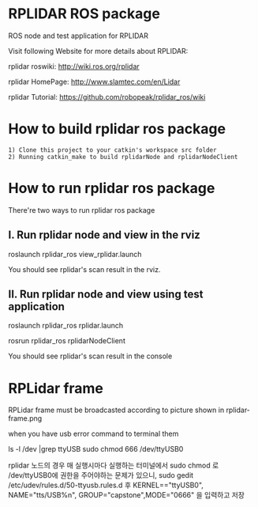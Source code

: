 RPLIDAR ROS package
=====================================================================

ROS node and test application for RPLIDAR

Visit following Website for more details about RPLIDAR:

rplidar roswiki: http://wiki.ros.org/rplidar

rplidar HomePage:   http://www.slamtec.com/en/Lidar

rplidar Tutorial:  https://github.com/robopeak/rplidar_ros/wiki

How to build rplidar ros package
=====================================================================
    1) Clone this project to your catkin's workspace src folder
    2) Running catkin_make to build rplidarNode and rplidarNodeClient

How to run rplidar ros package
=====================================================================
There're two ways to run rplidar ros package

I. Run rplidar node and view in the rviz
------------------------------------------------------------
roslaunch rplidar_ros view_rplidar.launch

You should see rplidar's scan result in the rviz.

II. Run rplidar node and view using test application
------------------------------------------------------------
roslaunch rplidar_ros rplidar.launch

rosrun rplidar_ros rplidarNodeClient

You should see rplidar's scan result in the console

RPLidar frame
=====================================================================
RPLidar frame must be broadcasted according to picture shown in
rplidar-frame.png

when you have usb error command to terminal them

ls -l /dev |grep ttyUSB
sudo chmod 666 /dev/ttyUSB0

rplidar 노드의 경우 매 실행시마다 실행하는 터미널에서 sudo chmod 로 /dev/ttyUSB0에 권한을 주어야하는 문제가 있으니,
sudo gedit /etc/udev/rules.d/50-ttyusb.rules.d 후
KERNEL=="ttyUSB0", NAME="tts/USB%n", GROUP="capstone",MODE="0666"
을 입력하고 저장
